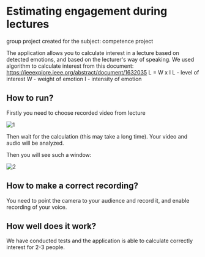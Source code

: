 # Estimating engagement during lectures
group project created for the subject: competence project

The application allows you to calculate interest in a lecture based on detected emotions, and based on the lecturer's way of speaking.
We used algorithm to calculate interest from this document: https://ieeexplore.ieee.org/abstract/document/1632035
L = W x I
L - level of interest
W - weight of emotion
I - intensity of emotion

## How to run?

Firstly you need to choose recorded video from lecture

![1](https://user-images.githubusercontent.com/25104303/81965914-04f90980-9619-11ea-920b-e2df4affae9a.png)

Then wait for the calculation (this may take a long time). Your video and audio will be analyzed.

Then you will see such a window:

![2](https://user-images.githubusercontent.com/25104303/81966349-bb5cee80-9619-11ea-825b-046229fab680.png)


## How to make a correct recording?
You need to point the camera to your audience and record it, and enable recording of your voice.

## How well does it work?
We have conducted tests and the application is able to calculate correctly interest for 2-3 people.
